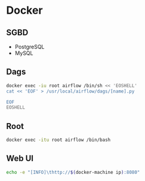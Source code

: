 # Docker

## SGBD

- PostgreSQL
- MySQL

## Dags

```sh
docker exec -iu root airflow /bin/sh << 'EOSHELL'
cat << 'EOF' > /usr/local/airflow/dags/[name].py

EOF
EOSHELL
```

## Root

```sh
docker exec -itu root airflow /bin/bash
```

## Web UI

```sh
echo -e "[INFO]\thttp://$(docker-machine ip):8080"
```
